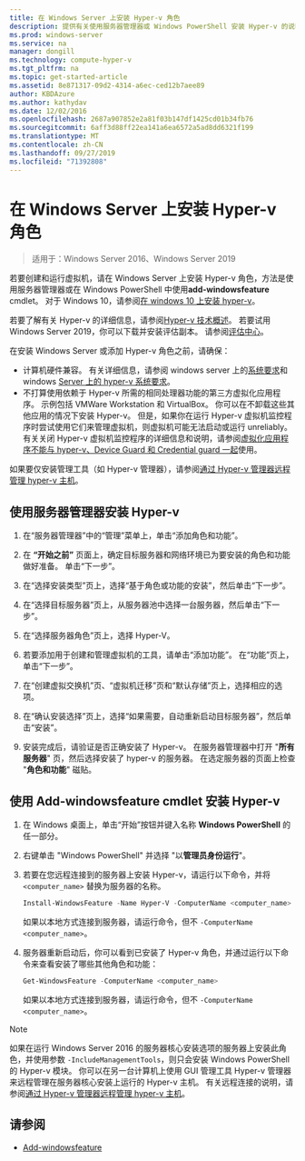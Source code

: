 ```yaml
---
title: 在 Windows Server 上安装 Hyper-v 角色
description: 提供有关使用服务器管理器或 Windows PowerShell 安装 Hyper-v 的说明
ms.prod: windows-server
ms.service: na
manager: dongill
ms.technology: compute-hyper-v
ms.tgt_pltfrm: na
ms.topic: get-started-article
ms.assetid: 8e871317-09d2-4314-a6ec-ced12b7aee89
author: KBDAzure
ms.author: kathydav
ms.date: 12/02/2016
ms.openlocfilehash: 2687a907852e2a81f03b147df1425cd01b34fb76
ms.sourcegitcommit: 6aff3d88ff22ea141a6ea6572a5ad8dd6321f199
ms.translationtype: MT
ms.contentlocale: zh-CN
ms.lasthandoff: 09/27/2019
ms.locfileid: "71392808"
---
```

# <a name="install-the-hyper-v-role-on-windows-server"></a>在 Windows Server 上安装 Hyper-v 角色

>适用于：Windows Server 2016、Windows Server 2019
  
若要创建和运行虚拟机，请在 Windows Server 上安装 Hyper-v 角色，方法是使用服务器管理器或在 Windows PowerShell 中使用**add-windowsfeature** cmdlet。 对于 Windows 10，请参阅[在 windows 10 上安装 hyper-v](https://docs.microsoft.com/virtualization/hyper-v-on-windows/quick-start/enable-hyper-v)。

若要了解有关 Hyper-v 的详细信息，请参阅[Hyper-v 技术概述](../Hyper-V-Technology-Overview.md)。 若要试用 Windows Server 2019，你可以下载并安装评估副本。 请参阅[评估中心](https://www.microsoft.com/evalcenter/evaluate-windows-server-2019)。

在安装 Windows Server 或添加 Hyper-v 角色之前，请确保：
- 计算机硬件兼容。 有关详细信息，请参阅 windows server 上的[系统要求](../../../get-started/System-Requirements.md)和 windows [Server 上的 hyper-v 系统要求](../System-requirements-for-Hyper-V-on-Windows.md)。
- 不打算使用依赖于 Hyper-v 所需的相同处理器功能的第三方虚拟化应用程序。 示例包括 VMWare Workstation 和 VirtualBox。 你可以在不卸载这些其他应用的情况下安装 Hyper-v。 但是，如果你在运行 Hyper-v 虚拟机监控程序时尝试使用它们来管理虚拟机，则虚拟机可能无法启动或运行 unreliably。 有关关闭 Hyper-v 虚拟机监控程序的详细信息和说明，请参阅[虚拟化应用程序不能与 hyper-v、Device Guard 和 Credential guard 一起](https://support.microsoft.com/help/3204980/virtualization-applications-do-not-work-together-with-hyper-v-device-g)使用。

如果要仅安装管理工具（如 Hyper-v 管理器），请参阅[通过 Hyper-v 管理器远程管理 hyper-v 主机](../Manage/Remotely-manage-Hyper-V-hosts.md)。
  
## <a name="install-hyper-v-by-using-server-manager"></a>使用服务器管理器安装 Hyper-v  
  
1. 在“服务器管理器”中的“管理”菜单上，单击“添加角色和功能”。  
  
2. 在 **“开始之前”** 页面上，确定目标服务器和网络环境已为要安装的角色和功能做好准备。 单击“下一步”。  
  
3. 在“选择安装类型”页上，选择“基于角色或功能的安装”，然后单击“下一步”。  
  
4. 在“选择目标服务器”页上，从服务器池中选择一台服务器，然后单击“下一步”。  
  
5. 在“选择服务器角色”页上，选择 Hyper-V。  
  
6. 若要添加用于创建和管理虚拟机的工具，请单击“添加功能”。 在“功能”页上，单击“下一步”。  
  
7. 在“创建虚拟交换机”页、“虚拟机迁移”页和“默认存储”页上，选择相应的选项。  
  
8. 在“确认安装选择”页上，选择“如果需要，自动重新启动目标服务器”，然后单击“安装”。  
  
9. 安装完成后，请验证是否正确安装了 Hyper-v。 在服务器管理器中打开 "**所有服务器**" 页，然后选择安装了 hyper-v 的服务器。 在选定服务器的页面上检查 "**角色和功能**" 磁贴。  
  
## <a name="install-hyper-v-by-using-the-install-windowsfeature-cmdlet"></a>使用 Add-windowsfeature cmdlet 安装 Hyper-v  
  
1. 在 Windows 桌面上，单击“开始”按钮并键入名称 **Windows PowerShell** 的任一部分。  
  
2. 右键单击 "Windows PowerShell" 并选择 "以**管理员身份运行**"。  
  
3. 若要在您远程连接到的服务器上安装 Hyper-v，请运行以下命令，并将 `<computer_name>` 替换为服务器的名称。  
  
    ```powershell
    Install-WindowsFeature -Name Hyper-V -ComputerName <computer_name> -IncludeManagementTools -Restart  
    ```  
  
    如果以本地方式连接到服务器，请运行命令，但不 `-ComputerName <computer_name>`。  
  
4. 服务器重新启动后，你可以看到已安装了 Hyper-v 角色，并通过运行以下命令来查看安装了哪些其他角色和功能：  
  
    ```powershell
    Get-WindowsFeature -ComputerName <computer_name>  
    ```  
  
    如果以本地方式连接到服务器，请运行命令，但不 `-ComputerName <computer_name>`。  
  
> [!NOTE]  
> 如果在运行 Windows Server 2016 的服务器核心安装选项的服务器上安装此角色，并使用参数 `-IncludeManagementTools`，则只会安装 Windows PowerShell 的 Hyper-v 模块。 你可以在另一台计算机上使用 GUI 管理工具 Hyper-v 管理器来远程管理在服务器核心安装上运行的 Hyper-v 主机。 有关远程连接的说明，请参阅[通过 Hyper-v 管理器远程管理 hyper-v 主机](../Manage/Remotely-manage-Hyper-V-hosts.md)。  
  
## <a name="see-also"></a>请参阅  
  
- [Add-windowsfeature](https://docs.microsoft.com/powershell/module/Microsoft.Windows.ServerManager.Migration/Install-WindowsFeature)  
